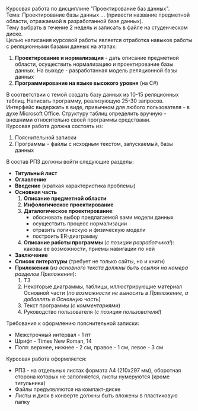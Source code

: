 Курсовая работа по дисциплине "Проектирование баз данных".  
Тема: Проектирование базы данных ... (привести название предметной области, отражаемой в разработанной базе данных).  
Тему выбрать в течение 2 недель и записать в файле на студенческом диске.  
Целью написания курсовой работы является отработка навыков работы с реляционными базами данных на этапах:
1. **Проектирование и нормализация** - дать описание предметной области, осуществить нормализацию и проектирование базы данных. На выходе - разработанная модель реляционной базы данных
2. **Программирование на языке высокого уровня** (на C#)
  
В соответствии с темой создать базу данных из 10-15 реляционных таблиц. Написать программу, реализующую 25-30 запросов. Интерфейс выдержать в виде, привычном для любого пользователя - в духе Microsoft Office. Структуру таблиц определить вручную - внешними относительно своей программы средствами.  
Курсовая работа должна состоять из:
1. Пояснительной записки
2. Программы - файлы с исходным текстом, запускаемый, базы данных
  
В состав РПЗ должны войти следующие разделы:
- **Титульный лист**
- **Оглавление**
- **Введение** (краткая характеристика проблемы)
- **Основная часть**
	1. **Описание предметной области**
	2. **Инфологическое проектирование**
	3. **Даталогическое проектирование**:
		- обосновать выбор предлагаемой вами модели данных
		- осуществить процесс нормализации
		- отразить логическую и физическую модели
		- построить ER-диаграмму
	4. **Описание работы программы** (*с позиции разработчика!*): каковы ее возможности, приемы навигации по ней
- **Заключение**
- **Список литературы** (требует не только сайты, но и книги)
- **Приложения** (*из основного текста должны быть ссылки на номера разделов Приложения*):
	1. ТЗ
	2. Некоторые диаграммы, таблицы, иллюстрирующие материал Основной части (*по возможности не выносить в Приложение, а добавлять в Основную часть*)
	3. Текст программы (*с комментариями*)
	4. Руководство пользователя (*с позиции пользователя!*)
  
Требования к оформлению пояснительной записки:
- Межстрочный интервал - 1 пт
- Шрифт - Times New Roman, 14
- Поля: верхнее, нижнее - 2 см, правое - 1 см, левое - 3 см
  
Курсовая работа оформляется:
- РПЗ - на отдельных листах формата А4 (210х297 мм), оборотная сторона которых не заполняется, листы нумеруются (кроме титульника)
- Файлы предъявляются на компакт-диске
- Листы и диск в конверте должны быть вложены в пластиковую папку
